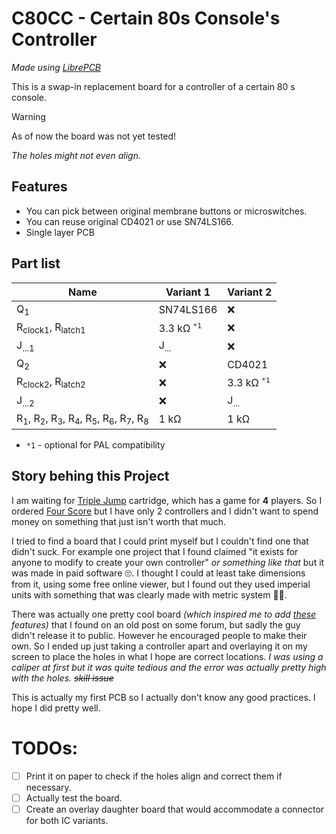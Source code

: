 # C80CC - Certain 80s Console's Controller
_Made using [LibrePCB](https://librepcb.org/)_

This is a swap-in replacement board for a controller of a certain 80
s console.

> [!WARNING]
> As of now the board was not yet tested!
> 
> _The holes might not even align._

## Features
 - You can pick between original membrane buttons or microswitches.
 - You can reuse original CD4021 or use SN74LS166.
 - Single layer PCB

## Part list

| Name | Variant 1 | Variant 2
| - | - | - |
| Q<sub>1</sub> | SN74LS166 | ❌ |
| R<sub>clock1</sub>, R<sub>latch1</sub> | 3.3 kΩ <sup>`*1`</sup> | ❌ |
| J<sub>...1</sub> | J<sub>...</sub> | ❌ |
| Q<sub>2</sub> | ❌ | CD4021 |
| R<sub>clock2</sub>, R<sub>latch2</sub> | ❌ | 3.3 kΩ <sup>`*1`</sup> |
| J<sub>...2</sub> | ❌ | J<sub>...</sub> |
| R<sub>1</sub>, R<sub>2</sub>, R<sub>3</sub>, R<sub>4</sub>, R<sub>5</sub>, R<sub>6</sub>, R<sub>7</sub>, R<sub>8</sub> | 1 kΩ | 1 kΩ |

- `*1` - optional for PAL compatibility

## Story behing this Project
I am waiting for [Triple Jump](https://www.kickstarter.com/projects/morphcat-games/triple-jump-a-platformer-multi-cartridge-for-the-nes) cartridge, which has a game for **4** players. So I ordered [Four Score](https://en.wikipedia.org/wiki/NES_Four_Score) but I have only 2 controllers and I didn't want to spend money on something that just isn't worth that much.

I tried to find a board that I could print myself but I couldn't find one that didn't suck.
For example one project that I found claimed "it exists for anyone to modify to create your own controller" _or something like that_ but it was made in paid software 🙄.
I thought I could at least take dimensions from it, using some free online viewer, but I found out they used imperial units with something that was clearly made with metric system 🤦‍♀️.

There was actually one pretty cool board _(which inspired me to add [these](#features) features)_ that I found on an old post on some forum, but sadly the guy didn't release it to public. However he encouraged people to make their own.
So I ended up just taking a controller apart and overlaying it on my screen to place the holes in what I hope are correct locations.
_I was using a caliper at first but it was quite tedious and the error was actually pretty high with the holes. ~~skill issue~~_

This is actually my first PCB so I actually don't know any good practices.
I hope I did pretty well.

# TODOs:
- [ ] Print it on paper to check if the holes align and correct them if necessary.
- [ ] Actually test the board.
- [ ] Create an overlay daughter board that would accommodate a connector for both IC variants.